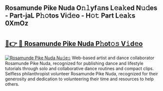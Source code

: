 ## Rosamunde Pike Nuda O𝚗𝚕yf𝚊ns L𝚎a𝚔ed N𝚞𝚍es - Part-jaL P𝚑𝚘tos Vi𝚍𝚎o - H𝚘𝚝 Part L𝚎a𝚔s 0XmOz

# <h2><a href="http://kf3c74s.oniu.top/?m=Rosamunde+Pike+Nuda">🔗👉 🔴 Rosamunde Pike Nuda P𝚑ot𝚘𝚜 V𝚒d𝚎o</a></h2>

[![Rosamunde Pike Nuda Nu𝚍e𝚜](https://i.imgur.com/0qMVB7G.gif)](http://kf3c74s.oniu.top/?m=Rosamunde+Pike+Nuda)
Web-based artist and dance collaborator Rosamunde Pike Nuda, recognized for publishing dance and lifestyle tutorials through solo and collaborative dance routines and compact clips. Selfless philanthropist volunteer Rosamunde Pike Nuda, recognized for their generosity and dedication to volunteering their time and resources to help others.  
